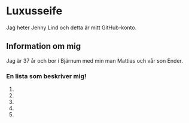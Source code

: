 # Luxusseife
Jag heter Jenny Lind och detta är mitt GitHub-konto.

## Information om mig
Jag är 37 år och bor i Bjärnum med min man Mattias och vår son Ender.

### En lista som beskriver mig!

1. 
2. 
3.
4. 
5. 
